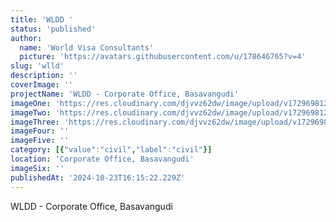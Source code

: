 ```yaml
---
title: 'WLDD '
status: 'published'
author:
  name: 'World Visa Consultants'
  picture: 'https://avatars.githubusercontent.com/u/178646765?v=4'
slug: 'wlld'
description: ''
coverImage: ''
projectName: 'WLDD - Corporate Office, Basavangudi'
imageOne: 'https://res.cloudinary.com/djvvz62dw/image/upload/v1729698126/greywall/projects/WLDD/img-7078-671918cc1198c_bcjcd0.webp'
imageTwo: 'https://res.cloudinary.com/djvvz62dw/image/upload/v1729698126/greywall/projects/WLDD/img-7079-671918cc19bbc_aibp5p.webp'
imageThree: 'https://res.cloudinary.com/djvvz62dw/image/upload/v1729698125/greywall/projects/WLDD/img-7080-671918e3df9f9_qxixiv.webp'
imageFour: ''
imageFive: ''
category: [{"value":"civil","label":"civil"}]
location: 'Corporate Office, Basavangudi'
imageSix: ''
publishedAt: '2024-10-23T16:15:22.229Z'
---
```


WLDD - Corporate Office, Basavangudi